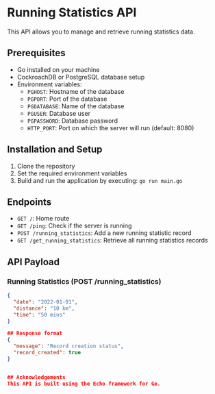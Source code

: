 # Running Statistics API

This API allows you to manage and retrieve running statistics data.

## Prerequisites
- Go installed on your machine
- CockroachDB or PostgreSQL database setup
- Environment variables:
    - `PGHOST`: Hostname of the database
    - `PGPORT`: Port of the database
    - `PGDATABASE`: Name of the database
    - `PGUSER`: Database user
    - `PGPASSWORD`: Database password
    - `HTTP_PORT`: Port on which the server will run (default: 8080)

## Installation and Setup
1. Clone the repository
2. Set the required environment variables
3. Build and run the application by executing: `go run main.go`

## Endpoints
- `GET /`: Home route
- `GET /ping`: Check if the server is running
- `POST /running_statistics`: Add a new running statistic record
- `GET /get_running_statistics`: Retrieve all running statistics records

## API Payload
### Running Statistics (POST /running_statistics)
```json
{
  "date": "2022-01-01",
  "distance": "10 km",
  "time": "50 mins"
}

## Response format
{
  "message": "Record creation status",
  "record_created": true
}


## Acknowledgements
This API is built using the Echo framework for Go.